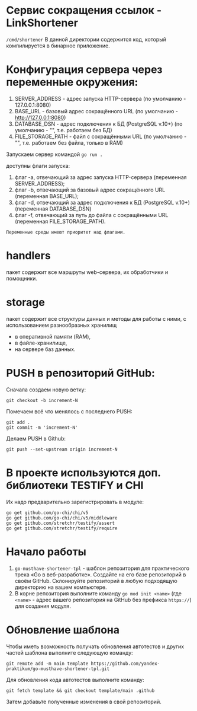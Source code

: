 # Сервис сокращения ссылок - LinkShortener
`/cmd/shortener`
В данной директории содержится код, который компилируется в бинарное приложение.
# Конфигурация сервера через переменные окружения:
1. SERVER_ADDRESS - адрес запуска HTTP-сервера (по умолчанию - 127.0.0.1:8080)
2. BASE_URL - базовый адрес сокращённого URL (по умолчанию - http://127.0.0.1:8080)
3. DATABASE_DSN - адрес подключения к БД (PostgreSQL v.10+) (по умолчанию - "", т.е. работаем без БД)
3. FILE_STORAGE_PATH - файл с сокращёнными URL (по умолчанию - "", т.е. работаем без файла, только в RAM)

Запускаем сервер командой `go run .`

доступны флаги запуска:
1. флаг -a, отвечающий за адрес запуска HTTP-сервера (переменная SERVER_ADDRESS);
2. флаг -b, отвечающий за базовый адрес сокращённого URL (переменная BASE_URL);
3. флаг -d, отвечающий за адрес подключения к БД (PostgreSQL v.10+) (переменная DATABASE_DSN)
4. флаг -f, отвечающий за путь до файла с сокращёнными URL (переменная FILE_STORAGE_PATH).

`Переменные среды имеют приоритет над флагами.`

# handlers
пакет содержит все маршруты web-сервера, их обработчики и помощники.
# storage
пакет содержит все структуры данных и методы для работы с ними, с использованием разнообразных хранилищ
- в оперативной памяти (RAM),
- в файле-хранилище,
- на сервере баз данных.

# PUSH в репозиторий GitHub:
Сначала создаем новую ветку:
```
git checkout -b increment-N
```
Помечаем всё что менялось с последнего PUSH:
```
git add .
git commit -m 'increment-N'
```
Делаем PUSH в Github:
```
git push --set-upstream origin increment-N
```  
# В проекте используются доп. библиотеки TESTIFY и CHI
Их надо предварительно зарегистрировать в модуле:
```
go get github.com/go-chi/chi/v5  
go get github.com/go-chi/chi/v5/middleware
go get github.com/stretchr/testify/assert
go get github.com/stretchr/testify/require
```
# Начало работы
1. `go-musthave-shortener-tpl` - шаблон репозитория для практического трека «Go в веб-разработке».
Создайте на его базе репозиторий в своём GitHub. Склонируйте репозиторий в любую подходящую директорию на вашем компьютере.
2. В корне репозитория выполните команду `go mod init <name>`
(где `<name>` - адрес вашего репозитория на GitHub без префикса `https://`) для создания модуля.
# Обновление шаблона
Чтобы иметь возможность получать обновления автотестов и других частей шаблона выполните следующую команду:
```
git remote add -m main template https://github.com/yandex-praktikum/go-musthave-shortener-tpl.git
```
Для обновления кода автотестов выполните команду:
```
git fetch template && git checkout template/main .github
```
Затем добавьте полученные изменения в свой репозиторий.
